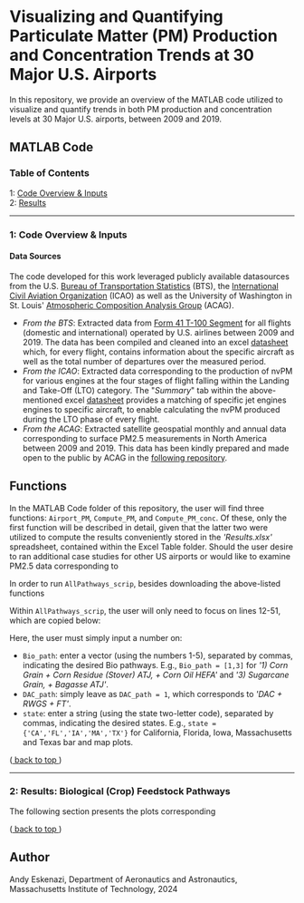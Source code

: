 <a name="back_to_top"></a>
# Visualizing and Quantifying Particulate Matter (PM) Production and Concentration Trends at 30 Major U.S. Airports

In this repository, we provide an overview of the MATLAB code utilized to visualize and quantify trends in both PM production and concentration levels at 30 Major U.S. airports, between 2009 and 2019.

## MATLAB Code

### Table of Contents

1: [ Code Overview & Inputs](#overview) <br />
2: [ Results ](#results) <br />

---
<a name="overview"></a>
### 1: Code Overview & Inputs

#### Data Sources

The code developed for this work leveraged publicly available datasources from the U.S. [Bureau of Transportation Statistics](https://www.transtats.bts.gov/) (BTS), the [International Civil Aviation Organization](https://www.easa.europa.eu/en/domains/environment/icao-aircraft-engine-emissions-databank) (ICAO) as well as the University of Washington in St. Louis' [Atmospheric Composition Analysis Group](https://sites.wustl.edu/acag/datasets/surface-pm2-5/) (ACAG). 
* _From the BTS_: Extracted data from [Form 41 T-100 Segment](https://www.transtats.bts.gov/Fields.asp?gnoyr_VQ=GDM) for all flights (domestic and international) operated by U.S. airlines between 2009 and 2019. The data has been compiled and cleaned into an excel [datasheet](https://mitprod-my.sharepoint.com/:x:/g/personal/andyeske_mit_edu/EXCUoyS-hvFJkhy3sSUVcVMBTWTA0K3ABpiHsyl4SvChfw?e=xda3xC) which, for every flight, contains information about the specific aircraft as well as the total number of departures over the measured period.
* _From the ICAO_: Extracted data corresponding to the production of nvPM for various engines at the four stages of flight falling within the Landing and Take-Off (LTO) category. The "_Summary_" tab within the above-mentioned excel [datasheet](https://mitprod-my.sharepoint.com/:x:/g/personal/andyeske_mit_edu/EXCUoyS-hvFJkhy3sSUVcVMBTWTA0K3ABpiHsyl4SvChfw?e=xda3xC) provides a matching of specific jet engines engines to specific aircraft, to enable calculating the nvPM produced during the LTO phase of every flight.
* _From the ACAG_: Extracted satellite geospatial monthly and annual data corresponding to surface PM2.5 measurements in North America between 2009 and 2019. This data has been kindly prepared and made open to the public by ACAG in the [following repository](https://wustl.app.box.com/s/iwvi2avusnz3fpabl6v5ouyobavbt70a/folder/273835984482).

## Functions

In the MATLAB Code folder of this repository, the user will find three functions: ```Airport_PM```, ```Compute_PM```, and ```Compute_PM_conc```. Of these, only the first function will be described in detail, given that the latter two were utilized to compute the results conveniently stored in the _'Results.xlsx'_ spreadsheet, contained within the Excel Table folder. Should the user desire to ran additional case studies for other US airports or would like to examine PM2.5 data corresponding to 


In order to run ```AllPathways_scrip```, besides downloading the above-listed functions

Within ```AllPathways_scrip```, the user will only need to focus on lines 12-51, which are copied below:

Here, the user must simply input a number on:
* ```Bio_path```: enter a vector (using the numbers 1-5), separated by commas, indicating the desired Bio pathways. E.g., ```Bio_path = [1,3]``` for _'1) Corn Grain + Corn Residue (Stover) ATJ, + Corn Oil HEFA'_ and _'3) Sugarcane Grain, + Bagasse ATJ'_.
* ```DAC_path```: simply leave as ```DAC_path = 1```, which corresponds to _'DAC + RWGS + FT'_.
* ```state```: enter a string (using the state two-letter code), separated by commas, indicating the desired states. E.g., ```state = {'CA','FL','IA','MA','TX'}``` for California, Florida, Iowa, Massachusetts and Texas bar and map plots.

([ back to top ](#back_to_top))

---
<a name="results"></a>
### 2: Results: Biological (Crop) Feedstock Pathways

The following section presents the plots corresponding

([ back to top ](#back_to_top))

## Author

Andy Eskenazi, Department of Aeronautics and Astronautics,
Massachusetts Institute of Technology, 2024 <br />
